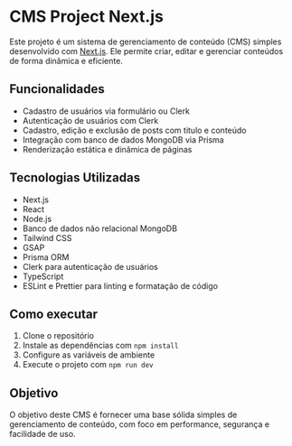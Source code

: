 # CMS Project Next.js

Este projeto é um sistema de gerenciamento de conteúdo (CMS) simples desenvolvido com [Next.js](https://nextjs.org/). Ele permite criar, editar e gerenciar conteúdos de forma dinâmica e eficiente.

## Funcionalidades
- Cadastro de usuários via formulário ou Clerk
- Autenticação de usuários com Clerk
- Cadastro, edição e exclusão de posts com titulo e conteúdo
- Integração com banco de dados MongoDB via Prisma
- Renderização estática e dinâmica de páginas

## Tecnologias Utilizadas

- Next.js
- React
- Node.js
- Banco de dados não relacional MongoDB
- Tailwind CSS
- GSAP
- Prisma ORM
- Clerk para autenticação de usuários
- TypeScript
- ESLint e Prettier para linting e formatação de código

## Como executar

1. Clone o repositório
2. Instale as dependências com `npm install`
3. Configure as variáveis de ambiente
4. Execute o projeto com `npm run dev`

## Objetivo

O objetivo deste CMS é fornecer uma base sólida simples de gerenciamento de conteúdo, com foco em performance, segurança e facilidade de uso.
